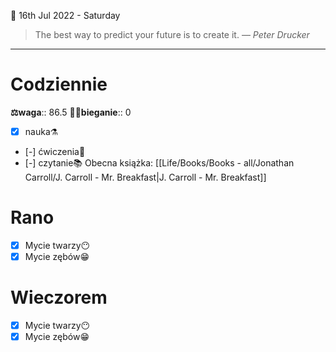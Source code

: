 📅 16th Jul 2022 - Saturday

> The best way to predict your future is to create it.
> — <cite>Peter Drucker</cite>
---
# Codziennie
**⚖waga**:: 86.5
**🏃‍♂️bieganie**:: 0
- [x] nauka⚗
- [-] ćwiczenia💪
- [-] czytanie📚 Obecna książka: [[Life/Books/Books - all/Jonathan Carroll/J. Carroll - Mr. Breakfast|J. Carroll - Mr. Breakfast]]
# Rano
- [x] Mycie twarzy😶
- [x] Mycie zębów😁
# Wieczorem
- [x] Mycie twarzy😶
- [x] Mycie zębów😁